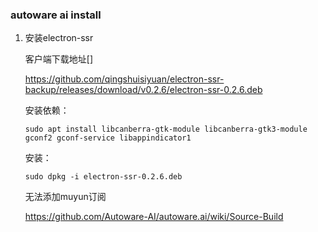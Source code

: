 ### autoware ai install

1. 安装electron-ssr

   客户端下载地址[]

   https://github.com/qingshuisiyuan/electron-ssr-backup/releases/download/v0.2.6/electron-ssr-0.2.6.deb

   安装依赖：

   ```
   sudo apt install libcanberra-gtk-module libcanberra-gtk3-module gconf2 gconf-service libappindicator1
   ```

   安装：

   ```
   sudo dpkg -i electron-ssr-0.2.6.deb
   ```

   无法添加muyun订阅

   
   
   https://github.com/Autoware-AI/autoware.ai/wiki/Source-Build
   
   

